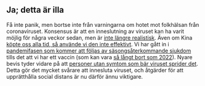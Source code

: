 ## Ja; detta är illa

Få inte panik, men bortse inte från varningarna om hotet mot folkhälsan från coronaviruset. Konsensus är att en inneslutning av viruset kan ha varit möjlig för några veckor sedan, men är [inte längre realistisk](https://twitter.com/uwmnewsroom/status/1236020906956189696). Även om Kina [köpte oss alla tid, så använde vi den inte effektivt](https://twitter.com/florian_krammer/status/1236344865924972545). Vi har gått in i [pandemifasen som kommer att följas av säsongsåterkommande sjukdom](https://twitter.com/NAChristakis/status/1235983934187544578) tills det att vi har ett vaccin (som kan vara [så långt bort som 2022](https://www.politico.com/news/2020/03/05/coronavirus-trump-vaccine-rhetoric-121796?nname=playbook&nid=0000014f-1646-d88f-a1cf-5f46b7bd0000&nrid=0000014e-f0fe-dd93-ad7f-f8ff7e290000&nlid=630318)). Nyare bevis tyder vidare på att [personer utan symtom som bär viruset sprider det](https://www.cnn.com/2020/03/14/health/coronavirus-asymptomatic-spread/index.html). Detta gör det mycket svårare att innesluta viruset, och åtgärder för att upprätthålla social distans är nu därför ännu viktigare.
